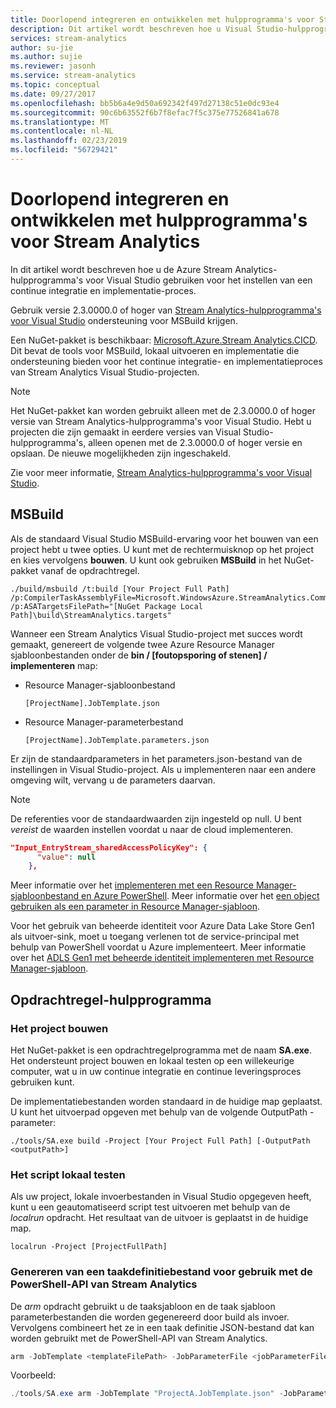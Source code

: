 ```yaml
---
title: Doorlopend integreren en ontwikkelen met hulpprogramma's voor Stream Analytics
description: Dit artikel wordt beschreven hoe u Visual Studio-hulpprogramma's voor Azure Stream Analytics gebruikt voor het instellen van een continue integratie en implementatie.
services: stream-analytics
author: su-jie
ms.author: sujie
ms.reviewer: jasonh
ms.service: stream-analytics
ms.topic: conceptual
ms.date: 09/27/2017
ms.openlocfilehash: bb5b6a4e9d50a692342f497d27138c51e0dc93e4
ms.sourcegitcommit: 90c6b63552f6b7f8efac7f5c375e77526841a678
ms.translationtype: MT
ms.contentlocale: nl-NL
ms.lasthandoff: 02/23/2019
ms.locfileid: "56729421"
---
```

# <a name="continuously-integrate-and-develop-with-stream-analytics-tools"></a>Doorlopend integreren en ontwikkelen met hulpprogramma's voor Stream Analytics
In dit artikel wordt beschreven hoe u de Azure Stream Analytics-hulpprogramma's voor Visual Studio gebruiken voor het instellen van een continue integratie en implementatie-proces.

Gebruik versie 2.3.0000.0 of hoger van [Stream Analytics-hulpprogramma's voor Visual Studio](https://docs.microsoft.com/azure/stream-analytics/stream-analytics-tools-for-visual-studio) ondersteuning voor MSBuild krijgen.

Een NuGet-pakket is beschikbaar: [Microsoft.Azure.Stream Analytics.CICD](https://www.nuget.org/packages/Microsoft.Azure.StreamAnalytics.CICD/). Dit bevat de tools voor MSBuild, lokaal uitvoeren en implementatie die ondersteuning bieden voor het continue integratie- en implementatieproces van Stream Analytics Visual Studio-projecten. 
> [!NOTE] 
Het NuGet-pakket kan worden gebruikt alleen met de 2.3.0000.0 of hoger versie van Stream Analytics-hulpprogramma's voor Visual Studio. Hebt u projecten die zijn gemaakt in eerdere versies van Visual Studio-hulpprogramma's, alleen openen met de 2.3.0000.0 of hoger versie en opslaan. De nieuwe mogelijkheden zijn ingeschakeld. 

Zie voor meer informatie, [Stream Analytics-hulpprogramma's voor Visual Studio](https://docs.microsoft.com/azure/stream-analytics/stream-analytics-tools-for-visual-studio).

## <a name="msbuild"></a>MSBuild
Als de standaard Visual Studio MSBuild-ervaring voor het bouwen van een project hebt u twee opties. U kunt met de rechtermuisknop op het project en kies vervolgens **bouwen**. U kunt ook gebruiken **MSBuild** in het NuGet-pakket vanaf de opdrachtregel.
```
./build/msbuild /t:build [Your Project Full Path] /p:CompilerTaskAssemblyFile=Microsoft.WindowsAzure.StreamAnalytics.Common.CompileService.dll  /p:ASATargetsFilePath="[NuGet Package Local Path]\build\StreamAnalytics.targets"

```

Wanneer een Stream Analytics Visual Studio-project met succes wordt gemaakt, genereert de volgende twee Azure Resource Manager sjabloonbestanden onder de **bin / [foutopsporing of stenen] / implementeren** map: 

*  Resource Manager-sjabloonbestand

       [ProjectName].JobTemplate.json 

*  Resource Manager-parameterbestand

       [ProjectName].JobTemplate.parameters.json   

Er zijn de standaardparameters in het parameters.json-bestand van de instellingen in Visual Studio-project. Als u implementeren naar een andere omgeving wilt, vervang u de parameters daarvan.

> [!NOTE] 
De referenties voor de standaardwaarden zijn ingesteld op null. U bent *vereist* de waarden instellen voordat u naar de cloud implementeren.

```json
"Input_EntryStream_sharedAccessPolicyKey": {
      "value": null
    },
```
Meer informatie over het [implementeren met een Resource Manager-sjabloonbestand en Azure PowerShell](https://docs.microsoft.com/azure/azure-resource-manager/resource-group-template-deploy). Meer informatie over het [een object gebruiken als een parameter in Resource Manager-sjabloon](https://docs.microsoft.com/azure/architecture/building-blocks/extending-templates/objects-as-parameters).

Voor het gebruik van beheerde identiteit voor Azure Data Lake Store Gen1 als uitvoer-sink, moet u toegang verlenen tot de service-principal met behulp van PowerShell voordat u Azure implementeert. Meer informatie over het [ADLS Gen1 met beheerde identiteit implementeren met Resource Manager-sjabloon](stream-analytics-managed-identities-adls.md#resource-manager-template-deployment).


## <a name="command-line-tool"></a>Opdrachtregel-hulpprogramma

### <a name="build-the-project"></a>Het project bouwen
Het NuGet-pakket is een opdrachtregelprogramma met de naam **SA.exe**. Het ondersteunt project bouwen en lokaal testen op een willekeurige computer, wat u in uw continue integratie en continue leveringsproces gebruiken kunt. 

De implementatiebestanden worden standaard in de huidige map geplaatst. U kunt het uitvoerpad opgeven met behulp van de volgende OutputPath - parameter:

```
./tools/SA.exe build -Project [Your Project Full Path] [-OutputPath <outputPath>] 
```

### <a name="test-the-script-locally"></a>Het script lokaal testen

Als uw project, lokale invoerbestanden in Visual Studio opgegeven heeft, kunt u een geautomatiseerd script test uitvoeren met behulp van de *localrun* opdracht. Het resultaat van de uitvoer is geplaatst in de huidige map.
 
```
localrun -Project [ProjectFullPath]
```

### <a name="generate-a-job-definition-file-to-use-with-the-stream-analytics-powershell-api"></a>Genereren van een taakdefinitiebestand voor gebruik met de PowerShell-API van Stream Analytics

De *arm* opdracht gebruikt u de taaksjabloon en de taak sjabloon parameterbestanden die worden gegenereerd door build als invoer. Vervolgens combineert het ze in een taak definitie JSON-bestand dat kan worden gebruikt met de PowerShell-API van Stream Analytics.

```powershell
arm -JobTemplate <templateFilePath> -JobParameterFile <jobParameterFilePath> [-OutputFile <asaArmFilePath>]
```
Voorbeeld:
```powershell
./tools/SA.exe arm -JobTemplate "ProjectA.JobTemplate.json" -JobParameterFile "ProjectA.JobTemplate.parameters.json" -OutputFile "JobDefinition.json" 
```



